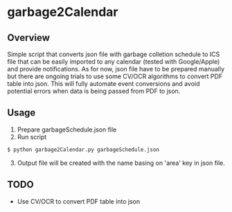 # garbage2Calendar

## Overview

Simple script that converts json file with garbage colletion schedule to ICS file that can be easily imported to any calendar (tested with Google/Apple) and provide notifications.
As for now, json file have to be prepared manually but there are ongoing trials to use some CV/OCR algorithms to convert PDF table into json. This will fully automate event conversions and avoid potential errors when data is being passed from PDF to json.

## Usage
1. Prepare garbageSchedule.json file
2. Run script
```bash
$ python garbage2Calendar.py garbageSchedule.json
```
3. Output file will be created with the name basing on 'area' key in json file.

## TODO
- Use CV/OCR to convert PDF table into json
